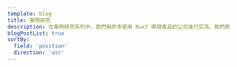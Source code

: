 ```yaml
---
template: blog
title: 案例研究
description: 在案例研究系列中，我們與許多使用 Nuxt 開發產品的公司進行交流。我們將探索他們使用 Nuxt 生態系的過程，細數能夠使用 Nuxt 開發的各式專案，並考量他們使用上遇到的挑戰及優勢。
blogPostList: true
sortBy:
  field: 'position'
  direction: 'asc'
---
```

